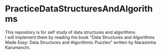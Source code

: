 # PracticeDataStructuresAndAlgorithms

This repository is for self study of data structures and algorithms.  
I will implement them by reading the book "Data Structures and Algorithms Made Easy: Data Structures and Algorithmic Puzzles" written by Narasimha Karumanchi.
